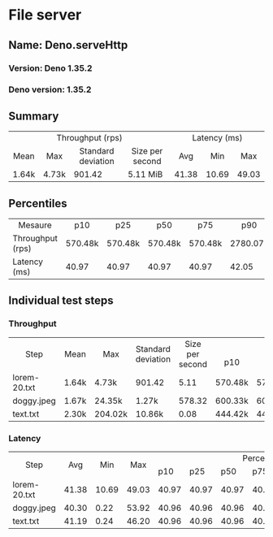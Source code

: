 # File server
## Name: Deno.serveHttp 

### Version: Deno 1.35.2
### Deno version: 1.35.2

## Summary
<table>
<tr>
    <td align="center" colspan="4">Throughput (rps)</td>
    <td align="center" colspan="3">Latency (ms)</td>
</tr>
<tr>
    <td align="center">Mean</td>
    <td align="center">Max</td>
    <td align="center">Standard deviation</td>
    <td align="center">Size per second</td>
    <td align="center">Avg</td>
    <td align="center">Min</td>
    <td align="center">Max</td>
</tr>
<tr>
    <td>1.64k</td>
    <td>4.73k</td>
    <td>901.42</td>
    <td>5.11 MiB</td>
    <td>41.38</td>
    <td>10.69</td>
    <td>49.03</td>
</tr>
</table>

## Percentiles

<table>
<tr>
  <td align="center">Mesaure</td>
  <td align="center">p10</td>
  <td align="center">p25</td>
  <td align="center">p50</td>
  <td align="center">p75</td>
  <td align="center">p90</td>
  <td align="center">p95</td>
  <td align="center">p99</td>
</tr>
<tr>
  <td>Throughput (rps)</td>
  <td>570.48k</td>
  <td>570.48k</td>
  <td>570.48k</td>
  <td>570.48k</td>
  <td>2780.07k</td>
  <td>3122.27k</td>
  <td>3991.29k</td>
</tr>
<tr>
  <td>Latency (ms)</td>
  <td>40.97</td>
  <td>40.97</td>
  <td>40.97</td>
  <td>40.97</td>
  <td>42.05</td>
  <td>42.94</td>
  <td>43.98</td>
</tr>
</table>

## Individual test steps

### Throughput

<table>
<tr>
  <td align="center" rowspan="2">Step</td>
  <td align="center" rowspan="2">Mean</td>
  <td align="center" rowspan="2">Max</td>
  <td align="center" rowspan="2">Standard deviation</td>
  <td align="center" rowspan="2">Size per second</td>
  <td align="center" colspan="7">Percentiles</td>
</tr>
<tr>
  <!-- still Step -->
  <!-- still Mean -->
  <!-- still Max -->
  <!-- still Standard deviation -->
  <!-- still Size per second -->
  <td align="center">p10</td>
  <td align="center">p25</td>
  <td align="center">p50</td>
  <td align="center">p75</td>
  <td align="center">p90</td>
  <td align="center">p95</td>
  <td align="center">p99</td>
</tr>
<tr>
  <td>lorem-20.txt</td>
  <td>1.64k</td>
  <td>4.73k</td>
  <td>901.42</td>
  <td>5.11</td>
  <td>570.48k</td>
  <td>570.48k</td>
  <td>570.48k</td>
  <td>570.48k</td>
  <td>2780.07k</td>
  <td>3122.27k</td>
  <td>3991.29k</td>
</tr><tr>
  <td>doggy.jpeg</td>
  <td>1.67k</td>
  <td>24.35k</td>
  <td>1.27k</td>
  <td>578.32</td>
  <td>600.33k</td>
  <td>600.33k</td>
  <td>600.33k</td>
  <td>600.33k</td>
  <td>2692.71k</td>
  <td>3243.15k</td>
  <td>5061.79k</td>
</tr><tr>
  <td>text.txt</td>
  <td>2.30k</td>
  <td>204.02k</td>
  <td>10.86k</td>
  <td>0.08</td>
  <td>444.42k</td>
  <td>444.42k</td>
  <td>444.42k</td>
  <td>444.42k</td>
  <td>3301.60k</td>
  <td>4160.44k</td>
  <td>9214.46k</td>
</tr></table>

### Latency

<table>
<tr>
  <td align="center" rowspan="2">Step</td>
  <td align="center" rowspan="2">Avg</td>
  <td align="center" rowspan="2">Min</td>
  <td align="center" rowspan="2">Max</td>
  <td align="center" colspan="7">Percentiles</td>
</tr>
<tr>
  <!-- still Avg -->
  <!-- still Min -->
  <!-- still Max -->
  <td>p10</td>
  <td>p25</td>
  <td>p50</td>
  <td>p75</td>
  <td>p90</td>
  <td>p95</td>
  <td>p99</td>
</tr>
<tr>
  <td>lorem-20.txt</td>
  <td>41.38</td>
  <td>10.69</td>
  <td>49.03</td>
  <td>40.97</td>
  <td>40.97</td>
  <td>40.97</td>
  <td>40.97</td>
  <td>42.05</td>
  <td>42.94</td>
  <td>43.98</td>
</tr><tr>
  <td>doggy.jpeg</td>
  <td>40.30</td>
  <td>0.22</td>
  <td>53.92</td>
  <td>40.96</td>
  <td>40.96</td>
  <td>40.96</td>
  <td>40.96</td>
  <td>42.96</td>
  <td>43.99</td>
  <td>49.99</td>
</tr><tr>
  <td>text.txt</td>
  <td>41.19</td>
  <td>0.24</td>
  <td>46.20</td>
  <td>40.96</td>
  <td>40.96</td>
  <td>40.96</td>
  <td>40.96</td>
  <td>42.04</td>
  <td>42.22</td>
  <td>43.03</td>
</tr></table>